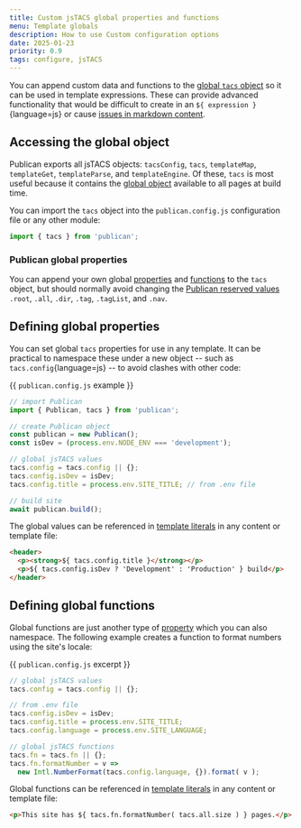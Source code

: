 ```yaml
---
title: Custom jsTACS global properties and functions
menu: Template globals
description: How to use Custom configuration options
date: 2025-01-23
priority: 0.9
tags: configure, jsTACS
---
```


You can append custom data and functions to the [global `tacs` object](--ROOT--docs/reference/global-properties/) so it can be used in template expressions. These can provide advanced functionality that would be difficult to create in an `${ expression }`{language=js} or cause [issues in markdown content](--ROOT--docs/setup/jstacs/#template-literals-in-markdown).


## Accessing the global object

Publican exports all jsTACS objects: `tacsConfig`, `tacs`, `templateMap`, `templateGet`, `templateParse`, and `templateEngine`. Of these, `tacs` is most useful because it contains the [global object](--ROOT--docs/reference/global-properties/) available to all pages at build time.

You can import the `tacs` object into the `publican.config.js` configuration file or any other module:

```js
import { tacs } from 'publican';
```


### Publican global properties

You can append your own global [properties](#defining-global-properties) and [functions](#defining-global-functions) to the `tacs` object, but should normally avoid changing the [Publican reserved values](--ROOT--docs/reference/global-properties/) `.root`, `.all`, `.dir`, `.tag`, `.tagList`, and `.nav`.


## Defining global properties

You can set global `tacs` properties for use in any template. It can be practical to namespace these under a new object -- such as `tacs.config`{language=js} -- to avoid clashes with other code:

{{ `publican.config.js` example }}
```js
// import Publican
import { Publican, tacs } from 'publican';

// create Publican object
const publican = new Publican();
const isDev = (process.env.NODE_ENV === 'development');

// global jsTACS values
tacs.config = tacs.config || {};
tacs.config.isDev = isDev;
tacs.config.title = process.env.SITE_TITLE; // from .env file

// build site
await publican.build();
```

The global values can be referenced in [template literals](--ROOT--docs/setup/jstacs/) in any content or template file:

```html
<header>
  <p><strong>${ tacs.config.title }</strong></p>
  <p>${ tacs.config.isDev ? 'Development' : 'Production' } build</p>
</header>
```


## Defining global functions

Global functions are just another type of [property](#defining-global-properties) which you can also namespace. The following example creates a function to format numbers using the site's locale:

{{ `publican.config.js` excerpt }}
```js
// global jsTACS values
tacs.config = tacs.config || {};

// from .env file
tacs.config.isDev = isDev;
tacs.config.title = process.env.SITE_TITLE;
tacs.config.language = process.env.SITE_LANGUAGE;

// global jsTACS functions
tacs.fn = tacs.fn || {};
tacs.fn.formatNumber = v =>
  new Intl.NumberFormat(tacs.config.language, {}).format( v );
```

Global functions can be referenced in [template literals](--ROOT--docs/setup/jstacs/) in any content or template file:

```html
<p>This site has ${ tacs.fn.formatNumber( tacs.all.size ) } pages.</p>
```
